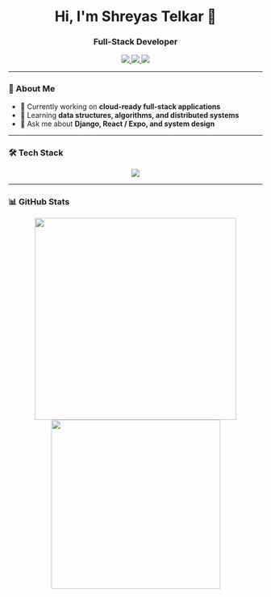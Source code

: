 <h1 align="center">Hi, I'm Shreyas Telkar 👋</h1>
<h3 align="center">Full-Stack Developer</h3>

<p align="center">
  <a href="https://linkedin.com/in/shreyastelkar" target="_blank">
    <img src="https://img.shields.io/badge/LinkedIn-0A66C2?style=flat-square&logo=linkedin&logoColor=white" />
  </a>
  <a href="https://leetcode.com/shretel/" target="_blank">
    <img src="https://img.shields.io/badge/LeetCode-ffa116?style=flat-square&logo=leetcode&logoColor=white" />
  </a>
  <a href="https://projecteuler.net/progress=shretel" target="_blank">
    <img src="https://img.shields.io/badge/Project%20Euler-323330?style=flat-square&logo=projecteuler&logoColor=white" />
  </a>
</p>

---

### 🧠 About Me

- 🔭 Currently working on **cloud-ready full-stack applications**  
- 🌱 Learning **data structures, algorithms, and distributed systems**  
- 💬 Ask me about **Django, React / Expo, and system design**  

---

### 🛠️ Tech Stack

<p align="center">
  <img src="https://skillicons.dev/icons?i=python,django,react,typescript,javascript,html,css,git,aws,docker,linux&theme=light" />
</p>

---

### 📊 GitHub Stats

<p align="center">
  <img src="https://github-readme-stats.vercel.app/api?username=SHREYASTELKAR&show_icons=true&theme=transparent&hide_border=true&hide_title=true" width="400" />
  <img src="https://github-readme-stats.vercel.app/api/top-langs/?username=SHREYASTELKAR&layout=compact&theme=transparent&hide_border=true" width="335" />
</p>
